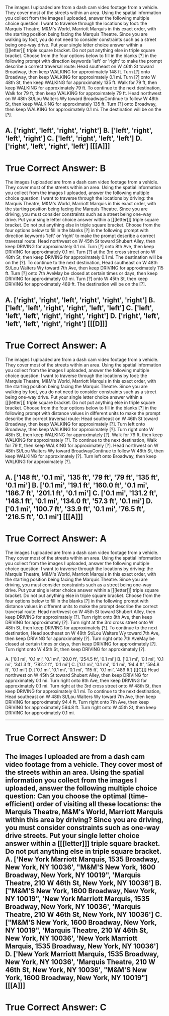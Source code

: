 
The images I uploaded are from a dash cam video footage from a vehicle. They cover most of the streets within an area. Using the spatial information you collect from the images I uploaded, answer the following multiple choice question:
I want to traverse through the locations by foot: the Marquis Theatre, M&M's World, Marriott Marquis in this exact order, with the starting position being facing the Marquis Theatre. Since you are walking by foot, you do not need to consider constraints such as a street being one-way drive.
Put your single letter choice answer within a [[[letter]]] triple square bracket. Do not put anything else in triple square bracket.
Choose from the four options below to fill in the blanks [?] in the following prompt with direction keywords 'left' or 'right' to make the prompt describe a correct traversal route:
Head southeast on W 46th St toward Broadway, then keep WALKING for approximately 148 ft.
Turn [?] onto Broadway, then keep WALKING for approximately 0.1 mi.
Turn [?] onto W 48th St, then keep WALKING for approximately 135 ft.
Walk for 79 ft, then keep WALKING for approximately 79 ft.
To continue to the next destination, Walk for 79 ft, then keep WALKING for approximately 79 ft.
Head northwest on W 48th St/Lou Walters Wy toward BroadwayContinue to follow W 48th St, then keep WALKING for approximately 135 ft.
Turn [?] onto Broadway, then keep WALKING for approximately 0.1 mi.
The destination will be on the [?].

A. ['right', 'left', 'right', 'right']      B. ['left', 'right', 'left', 'right']
C. ['left', 'right', 'left', 'left']      D. ['right', 'left', 'right', 'left']
[[[A]]]
----------
True Correct Answer: B
==========

The images I uploaded are from a dash cam video footage from a vehicle. They cover most of the streets within an area. Using the spatial information you collect from the images I uploaded, answer the following multiple choice question:
I want to traverse through the locations by driving: the Marquis Theatre, M&M's World, Marriott Marquis in this exact order, with the starting position being facing the Marquis Theatre. Since you are driving, you must consider constraints such as a street being one-way drive.
Put your single letter choice answer within a [[[letter]]] triple square bracket. Do not put anything else in triple square bracket.
Choose from the four options below to fill in the blanks [?] in the following prompt with direction keywords 'left' or 'right' to make the prompt describe a correct traversal route:
Head northwest on W 45th St toward Shubert Alley, then keep DRIVING for approximately 0.1 mi.
Turn [?] onto 8th Ave, then keep DRIVING for approximately 0.1 mi.
Turn [?] at the 3rd cross street onto W 48th St, then keep DRIVING for approximately 0.1 mi.
The destination will be on the [?].
To continue to the next destination, Head southeast on W 48th St/Lou Walters Wy toward 7th Ave, then keep DRIVING for approximately 115 ft.
Turn [?] onto 7th AveMay be closed at certain times or days, then keep DRIVING for approximately 0.1 mi.
Turn [?] onto W 45th St, then keep DRIVING for approximately 489 ft.
The destination will be on the [?].

A. ['right', 'right', 'left', 'right', 'right', 'right']      B. ['left', 'left', 'right', 'right', 'left', 'left']
C. ['left', 'left', 'left', 'right', 'right', 'right']      D. ['right', 'left', 'left', 'left', 'right', 'right']
[[[D]]]
----------
True Correct Answer: A
==========

The images I uploaded are from a dash cam video footage from a vehicle. They cover most of the streets within an area. Using the spatial information you collect from the images I uploaded, answer the following multiple choice question:
I want to traverse through the locations by foot: the Marquis Theatre, M&M's World, Marriott Marquis in this exact order, with the starting position being facing the Marquis Theatre. Since you are walking by foot, you do not need to consider constraints such as a street being one-way drive.
Put your single letter choice answer within a [[[letter]]] triple square bracket. Do not put anything else in triple square bracket.
Choose from the four options below to fill in the blanks [?] in the following prompt with distance values in different units to make the prompt describe the correct traversal route:
Head southeast on W 46th St toward Broadway, then keep WALKING for approximately [?]. 
Turn left onto Broadway, then keep WALKING for approximately [?]. 
Turn right onto W 48th St, then keep WALKING for approximately [?]. 
Walk for 79 ft, then keep WALKING for approximately [?]. 
To continue to the next destination, Walk for 79 ft, then keep WALKING for approximately [?]. 
Head northwest on W 48th St/Lou Walters Wy toward BroadwayContinue to follow W 48th St, then keep WALKING for approximately [?]. 
Turn left onto Broadway, then keep WALKING for approximately [?]. 

A. ['148 ft', '0.1 mi', '135 ft', '79 ft', '79 ft', '135 ft', '0.1 mi']      B. ['0.1 mi', '19.1 ft', '160.0 ft', '0.1 mi', '186.7 ft', '201.1 ft', '0.1 mi']
C. ['0.1 mi', '131.2 ft', '148.1 ft', '0.1 mi', '134.0 ft', '57.3 ft', '0.1 mi']      D. ['0.1 mi', '100.7 ft', '33.9 ft', '0.1 mi', '76.5 ft', '216.5 ft', '0.1 mi']
[[[A]]]
----------
True Correct Answer: A
==========

The images I uploaded are from a dash cam video footage from a vehicle. They cover most of the streets within an area. Using the spatial information you collect from the images I uploaded, answer the following multiple choice question:
I want to traverse through the locations by driving: the Marquis Theatre, M&M's World, Marriott Marquis in this exact order, with the starting position being facing the Marquis Theatre. Since you are driving, you must consider constraints such as a street being one-way drive.
Put your single letter choice answer within a [[[letter]]] triple square bracket. Do not put anything else in triple square bracket.
Choose from the four options below to fill in the blanks [?] in the following prompt with distance values in different units to make the prompt describe the correct traversal route:
Head northwest on W 45th St toward Shubert Alley, then keep DRIVING for approximately [?]. 
Turn right onto 8th Ave, then keep DRIVING for approximately [?]. 
Turn right at the 3rd cross street onto W 48th St, then keep DRIVING for approximately [?]. 
To continue to the next destination, Head southeast on W 48th St/Lou Walters Wy toward 7th Ave, then keep DRIVING for approximately [?]. 
Turn right onto 7th AveMay be closed at certain times or days, then keep DRIVING for approximately [?]. 
Turn right onto W 45th St, then keep DRIVING for approximately [?]. 

A. ['0.1 mi', '0.1 mi', '0.1 mi', '20.0 ft', '254.5 ft', '0.1 mi']      B. ['0.1 mi', '0.1 mi', '0.1 mi', '341.3 ft', '782.2 ft', '0.1 mi']
C. ['0.1 mi', '0.1 mi', '0.1 mi', '94.4 ft', '594.8 ft', '0.1 mi']      D. ['0.1 mi', '0.1 mi', '0.1 mi', '115 ft', '0.1 mi', '489 ft']
[[[C]]] 
Head northwest on W 45th St toward Shubert Alley, then keep DRIVING for approximately 0.1 mi. 
Turn right onto 8th Ave, then keep DRIVING for approximately 0.1 mi. 
Turn right at the 3rd cross street onto W 48th St, then keep DRIVING for approximately 0.1 mi. 
To continue to the next destination, Head southeast on W 48th St/Lou Walters Wy toward 7th Ave, then keep DRIVING for approximately 94.4 ft. 
Turn right onto 7th Ave, then keep DRIVING for approximately 594.8 ft. 
Turn right onto W 45th St, then keep DRIVING for approximately 0.1 mi.

----------
True Correct Answer: D
==========

The images I uploaded are from a dash cam video footage from a vehicle. They cover most of the streets within an area. Using the spatial information you collect from the images I uploaded, answer the following multiple choice question:
Can you choose the optimal (time-efficient) order of visiting all these locations: the Marquis Theatre, M&M's World, Marriott Marquis within this area by driving? Since you are driving, you must consider constraints such as one-way drive streets.
Put your single letter choice answer within a [[[letter]]] triple square bracket. Do not put anything else in triple square bracket.
A. ['New York Marriott Marquis, 1535 Broadway, New York, NY 10036', "M&M'S New York, 1600 Broadway, New York, NY 10019", 'Marquis Theatre, 210 W 46th St, New York, NY 10036']      B. ["M&M'S New York, 1600 Broadway, New York, NY 10019", 'New York Marriott Marquis, 1535 Broadway, New York, NY 10036', 'Marquis Theatre, 210 W 46th St, New York, NY 10036']
C. ["M&M'S New York, 1600 Broadway, New York, NY 10019", 'Marquis Theatre, 210 W 46th St, New York, NY 10036', 'New York Marriott Marquis, 1535 Broadway, New York, NY 10036']      D. ['New York Marriott Marquis, 1535 Broadway, New York, NY 10036', 'Marquis Theatre, 210 W 46th St, New York, NY 10036', "M&M'S New York, 1600 Broadway, New York, NY 10019"]
[[[A]]]
----------
True Correct Answer: C
==========
